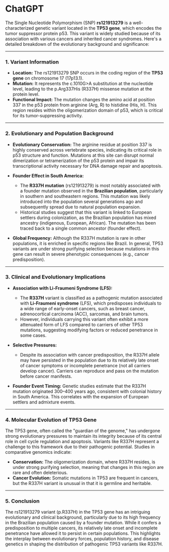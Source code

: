 # ChatGPT

The Single Nucleotide Polymorphism (SNP) **rs121913279** is a well-characterized genetic variant located in the **TP53 gene**, which encodes the tumor suppressor protein p53. This variant is widely studied because of its association with various cancers and inherited cancer syndromes. Here's a detailed breakdown of the evolutionary background and significance:

---

### **1. Variant Information**
- **Location:** The rs121913279 SNP occurs in the coding region of the **TP53 gene** on chromosome 17 (17p13.1).
- **Mutation:** It represents the c.1010G>A substitution at the nucleotide level, leading to the p.Arg337His (R337H) missense mutation at the protein level.
- **Functional Impact:** The mutation changes the amino acid at position 337 in the p53 protein from arginine (Arg, R) to histidine (His, H). This region resides within the oligomerization domain of p53, which is critical for its tumor-suppressing activity.

---

### **2. Evolutionary and Population Background**
- **Evolutionary Conservation:** The arginine residue at position 337 is highly conserved across vertebrate species, indicating its critical role in p53 structure and function. Mutations at this site can disrupt normal dimerization or tetramerization of the p53 protein and impair its transcriptional activity necessary for DNA damage repair and apoptosis.

- **Founder Effect in South America:**
  - The **R337H mutation** (rs121913279) is most notably associated with a founder mutation observed in the **Brazilian population**, particularly in southern and southeastern regions. This mutation was likely introduced into the population several generations ago and subsequently spread due to natural population expansion.
  - Historical studies suggest that this variant is linked to European settlers during colonization, as the Brazilian population has mixed ancestry (indigenous, European, African). The mutation has been traced back to a single common ancestor (founder effect).

- **Global Frequency:** Although the R337H mutation is rare in other populations, it is enriched in specific regions like Brazil. In general, TP53 variants are under strong purifying selection because mutations in this gene can result in severe phenotypic consequences (e.g., cancer predisposition).

---

### **3. Clinical and Evolutionary Implications**
- **Association with Li-Fraumeni Syndrome (LFS):**
  - The **R337H** variant is classified as a pathogenic mutation associated with **Li-Fraumeni syndrome** (LFS), which predisposes individuals to a wide range of early-onset cancers, such as breast cancer, adrenocortical carcinoma (ACC), sarcomas, and brain tumors.
  - However, individuals carrying this variant often exhibit a more attenuated form of LFS compared to carriers of other TP53 mutations, suggesting modifying factors or reduced penetrance in some cases.

- **Selective Pressures:**
  - Despite its association with cancer predisposition, the R337H allele may have persisted in the population due to its relatively late onset of cancer symptoms or incomplete penetrance (not all carriers develop cancer). Carriers can reproduce and pass on the mutation before cancer manifests.

- **Founder Event Timing:** Genetic studies estimate that the R337H mutation originated 300–400 years ago, consistent with colonial history in South America. This correlates with the expansion of European settlers and admixture events.

---

### **4. Molecular Evolution of TP53 Gene**
The TP53 gene, often called the "guardian of the genome," has undergone strong evolutionary pressures to maintain its integrity because of its central role in cell cycle regulation and apoptosis. Variants like R337H represent a challenge to this framework due to their pathogenic potential. Studies in comparative genomics indicate:
- **Conservation:** The oligomerization domain, where R337H resides, is under strong purifying selection, meaning that changes in this region are rare and often deleterious.
- **Cancer Evolution:** Somatic mutations in TP53 are frequent in cancers, but the R337H variant is unusual in that it is germline and heritable.

---

### **5. Conclusion**
The rs121913279 variant (p.R337H) in the TP53 gene has an intriguing evolutionary and clinical background, particularly due to its high frequency in the Brazilian population caused by a founder mutation. While it confers a predisposition to multiple cancers, its relatively late onset and incomplete penetrance have allowed it to persist in certain populations. This highlights the interplay between evolutionary forces, population history, and disease genetics in shaping the distribution of pathogenic TP53 variants like R337H.